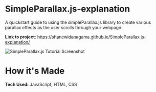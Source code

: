 # SimpleParallax.js-explanation

A quickstart guide to using the simpleParallax.js library to create various parallax effects as the user scrolls through your webpage.

**Link to project**: https://shanewidanagama.github.io/SimpleParallax.js-explanation/

![SimpleParallax.js Tutorial Screenshot](https://user-images.githubusercontent.com/46659817/234705001-fbb64dcb-5ff0-4075-bf3e-2b14b24dfdf5.png)

# How it's Made
**Tech Used:** JavaScript, HTML, CSS



